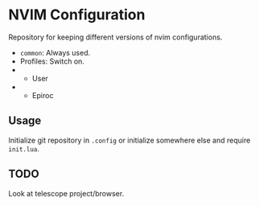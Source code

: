 # NVIM Configuration

Repository for keeping different versions of nvim configurations.

- `common`: Always used.
- Profiles: Switch on.
- - User
- - Epiroc

## Usage

Initialize git repository in `.config` or initialize somewhere else and require
`init.lua`.

## TODO
Look at telescope project/browser.

